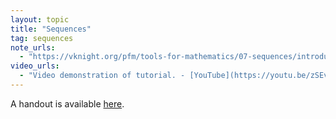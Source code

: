 ```yaml
---
layout: topic
title: "Sequences"
tag: sequences
note_urls:
  - "https://vknight.org/pfm/tools-for-mathematics/07-sequences/introduction/main.html"
video_urls:
  - "Video demonstration of tutorial. - [YouTube](https://youtu.be/zSEv9DZ6yvw)"
---
```


A handout is available [here]({{site.baseurl}}/assets/handouts/spring/07-sequences/main.pdf).
